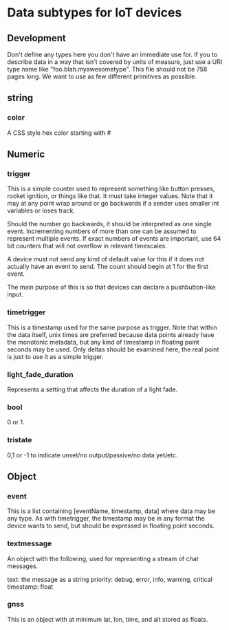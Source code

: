 # Data subtypes for IoT devices

## Development

Don't define any types here you don't have an immediate use for.  If you to describe data in a way that isn't covered by units of measure,
just use a URI type name like "foo.blah.myawesometype".   This file should not be 758 pages long. We want to use as few different primitives as possible.

## string

### color

A CSS style hex color starting with #

## Numeric

### trigger

This is a simple counter used to represent something like button presses, rocket ignition, or things like that.
It must take integer values.  Note that it may at any point wrap around or go backwards if a sender uses smaller int variables
or loses track.

Should the number go backwards, it should be interpreted as one single event.  Incrementing numbers of more than one can be assumed to represent multiple events.  If exact numbers of events are important, use 64 bit counters that will not overflow in relevant timescales.


A device must not send any kind of default value for this if it does not actually have an event to send. The count
should begin at 1 for the first event.


The main purpose of this is so that devices can declare a pushbutton-like input.

### timetrigger

This is a timestamp used for the same purpose as trigger.  Note that within the data itself, unix times are preferred
because data points already have the monotonic metadata, but any kind of timestamp in floating point seconds may be used.
Only deltas should be examined here, the real point is just to use it as a simple trigger.

### light_fade_duration

Represents a setting that affects the duration of a light fade.

### bool

0 or 1.

### tristate

0,1 or -1 to indicate unset/no output/passive/no data yet/etc.


## Object

### event

This is a list containing [eventName, timestamp, data] where data may be any type.  As with timetrigger, the timestamp may be
in any format the device wants to send, but should be expressed in floating point seconds.

### textmessage

An object with the following, used for representing a stream of chat messages.

text: the message as a string
priority: debug, error, info, warning, critical
timestamp: float

### gnss

This is an object with at minimum lat, lon, time, and alt stored as floats.